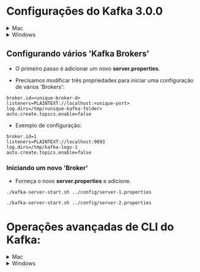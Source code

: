 #  Configurações do Kafka 3.0.0

<details><summary>Mac</summary>
<p>

- Certifique-se de estar dentro do diretório bin.

## Start Zookeeper and Kafka Broker

-   Inicie o Zookeeper:

```
./zookeeper-server-start.sh ../config/zookeeper.properties
```

- Adicione as propriedades abaixo no server.properties (opcional):

```
listeners=PLAINTEXT://localhost:9092
auto.create.topics.enable=false
```

-   Inicie o Kafka Broker:

```
./kafka-server-start.sh ../config/server.properties
```

## Como criar um tópico?

```
./kafka-topics.sh --create --topic test-topic --replication-factor 1 --partitions 4 --bootstrap-server localhost:9092
```

## Como instanciar um Produtor no console?

### Sem chave:

```
./kafka-console-producer.sh --broker-list localhost:9092 --topic test-topic
```

### Com chave:

```
./kafka-console-producer.sh --broker-list localhost:9092 --topic test-topic --property "key.separator=-" --property "parse.key=true"
```

## Como instanciar um Consumidor no console?

### Sem chave:

```
./kafka-console-consumer.sh --bootstrap-server localhost:9092 --topic test-topic --from-beginning
```

### Com chave:

```
./kafka-console-consumer.sh --bootstrap-server localhost:9092 --topic test-topic --from-beginning -property "key.separator= - " --property "print.key=true"
```

### Com grupo de consumidores:

```
./kafka-console-consumer.sh --bootstrap-server localhost:9092 --topic test-topic --group <group-name>
```

### Consumir mensagens com 'Kafka Headers':

```
./kafka-console-consumer.sh --bootstrap-server localhost:9092 --topic library-events.DLT --from-beginning --property print.headers=true --property print.timestamp=true
```

</p>

</details>

<details><summary>Windows</summary>
<p>

- Make sure you are inside the **bin/windows** directory.

## Inicie o Zookeeper e o Kafka Broker

-   Inicie o Zookeeper:

```
zookeeper-server-start.bat ..\..\config\zookeeper.properties
```

-   Inicie o Kafka Broker:

```
kafka-server-start.bat ..\..\config\server.properties
```

## Como criar um tópico ?

```
kafka-topics.bat --create --topic test-topic  --replication-factor 1 --partitions 4 --bootstrap-server localhost:9092
```

## Como instanciar um Produtor no console?

### Sem chave:

```
kafka-console-producer.bat --broker-list localhost:9092 --topic test-topic
```

### Com chave:

```
kafka-console-producer.bat --broker-list localhost:9092 --topic test-topic --property "key.separator=-" --property "parse.key=true"
```

## Como instanciar um Consumidor no console?

### Sem chave:

```
kafka-console-consumer.bat --bootstrap-server localhost:9092 --topic test-topic --from-beginning
```

### Com chave:

```
kafka-console-consumer.bat --bootstrap-server localhost:9092 --topic test-topic --from-beginning -property "key.separator= - " --property "print.key=true"
```

### Com grupo de consumidores:

```
kafka-console-consumer.bat --bootstrap-server localhost:9092 --topic test-topic --group <group-name>
```

### Consuma mensagens com 'Kafka Headers':

```
kafka-console-consumer.bat --bootstrap-server localhost:9092 --topic library-events.DLT --from-beginning --property print.headers=true --property print.timestamp=true
```

</p>

</details>

## Configurando vários 'Kafka Brokers'

- O primeiro passo é adicionar um novo **server.properties**.

- Precisamos modificar três propriedades para iniciar uma configuração de vários 'Brokers':

```
broker.id=<unique-broker-d>
listeners=PLAINTEXT://localhost:<unique-port>
log.dirs=/tmp/<unique-kafka-folder>
auto.create.topics.enable=false
```

- Exemplo de configuração:

```
broker.id=1
listeners=PLAINTEXT://localhost:9093
log.dirs=/tmp/kafka-logs-1
auto.create.topics.enable=false
```

### Iniciando um novo 'Broker'

- Forneça o novo **server.properties** e adicione.

```
./kafka-server-start.sh ../config/server-1.properties
```

```
./kafka-server-start.sh ../config/server-2.properties
```

# Operações avançadas de CLI do Kafka:

<details><summary>Mac</summary>
<p>

## Listar os tópicos em um cluster:

```
./kafka-topics.sh --bootstrap-server localhost:9092 --list
```

## Descreva o tópico:

- O comando abaixo pode ser usado para descrever todos os tópicos:

```
./kafka-topics.sh --bootstrap-server localhost:9092 --describe
```

- O comando abaixo pode ser usado para descrever um tópico específico:

```
./kafka-topics.sh --bootstrap-server localhost:9092 --describe --topic <topic-name>
```

## Alterar a réplica insíncrona mínima:
```
./kafka-configs.sh  --bootstrap-server localhost:9092 --entity-type topics --entity-name library-events --alter --add-config min.insync.replicas=2
```

## Alterar as partições de um tópico:
```
./kafka-topics.sh --bootstrap-server localhost:9092 --alter --topic test-topic --partitions 40
```

## Deletar um tópico:

```
./kafka-topics.sh --bootstrap-server localhost:9092 --delete --topic test-topic
```
## Visualizar grupos de consumidores:

```
./kafka-consumer-groups.sh --bootstrap-server localhost:9092 --list
```

### Deslocamento de grupos de consumidores:

```
./kafka-consumer-groups.sh --bootstrap-server localhost:9092 --describe --group console-consumer-27773
```

## Visualizando o registro de 'commit':

```
./kafka-run-class.sh kafka.tools.DumpLogSegments --deep-iteration --files /tmp/kafka-logs/test-topic-0/00000000000000000000.log
```

## Configurando a réplica insíncrona mínima:

```
./kafka-configs.sh --alter --bootstrap-server localhost:9092 --entity-type topics --entity-name test-topic --add-config min.insync.replicas=2
```
</p>
</details>


<details><summary>Windows</summary>
<p>

- Certifique-se de estar dentro do diretório **bin/windows**.

## Listar os tópicos em um cluster:

```
kafka-topics.bat --bootstrap-server localhost:9092 --list
```

## Descreva o tópico:

- O comando abaixo pode ser usado para descrever um tópico específico:

```
kafka-topics.bat --bootstrap-server localhost:9092 --describe
```

- The below command can be used to describe a specific topic:

```
kafka-topics.bat --bootstrap-server localhost:9092 --describe --topic <topic-name>
```

## Alterar a réplica insíncrona mínima:
```
kafka-configs.bat --bootstrap-server localhost:9092 --entity-type topics --entity-name library-events --alter --add-config min.insync.replicas=2
```
## Alterar as partições de um tópico:
```
kafka-configs.bat --bootstrap-server localhost:9092 --alter --topic test-topic --partitions 40
```

## Deletar um tópico:

```
kafka-topics.bat --bootstrap-server localhost:9092 --delete --topic <topic-name>
```


## Visualizar grupos de consumidores:

```
kafka-consumer-groups.bat --bootstrap-server localhost:9092 --list
```

### Deslocamento de grupos de consumidores:

```
kafka-consumer-groups.bat --bootstrap-server localhost:9092 --describe --group console-consumer-27773
```

## Visualizando o registro de 'commit':

```
kafka-run-class.bat kafka.tools.DumpLogSegments --deep-iteration --files /tmp/kafka-logs/test-topic-0/00000000000000000000.log
```
</p>
</details>
